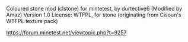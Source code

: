 Coloured stone mod (clstone) for mintetest, by durtective6 (Modified by Amaz)
Version 1.0
License: WTFPL, for stone (originating from Cisoun's WTFPL texture pack)

https://forum.minetest.net/viewtopic.php?t=9257
